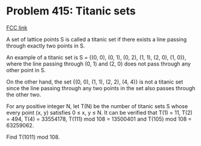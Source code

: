 # Problem 415: Titanic sets

[FCC link](https://www.freecodecamp.org/learn/coding-interview-prep/project-euler/problem-415-titanic-sets)

A set of lattice points S is called a titanic set if there exists a line passing
through exactly two points in S.

An example of a titanic set is S = {(0, 0), (0, 1), (0, 2), (1, 1), (2, 0), (1,
0)}, where the line passing through (0, 1) and (2, 0) does not pass through any
other point in S.

On the other hand, the set {(0, 0), (1, 1), (2, 2), (4, 4)} is not a titanic set
since the line passing through any two points in the set also passes through the
other two.

For any positive integer N, let T(N) be the number of titanic sets S whose every
point (x, y) satisfies 0 ≤ x, y ≤ N. It can be verified that T(1) = 11, T(2) =
494, T(4) = 33554178, T(111) mod 108 = 13500401 and T(105) mod 108 = 63259062.

Find T(1011) mod 108.

